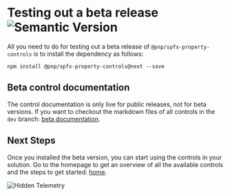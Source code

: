 # Testing out a beta release ![Semantic Version](https://img.shields.io/npm/v/@pnp/spfx-property-controls/next.svg)

All you need to do for testing out a beta release of `@pnp/spfx-property-controls` is to install the dependency as follows:

```console
npm install @pnp/spfx-property-controls@next --save
```

## Beta control documentation

The control documentation is only live for public releases, not for beta versions. If you want to checkout the markdown files of all controls in the `dev` branch: [beta documentation](https://github.com/pnp/sp-dev-fx-property-controls/tree/dev/docs/documentation/docs/controls).

## Next Steps

Once you installed the beta version, you can start using the controls in your solution. Go to the homepage to get an overview of all the available controls and the steps to get started: [home](./).

![Hidden Telemetry](https://telemetry.sharepointpnp.com/sp-dev-fx-property-controls/wiki/beta)

